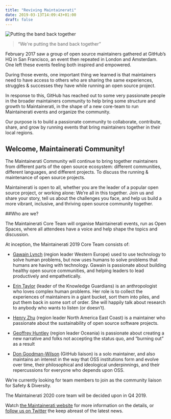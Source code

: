 ```yaml
---
title: "Reviving Maintainerati"
date: 2019-03-13T14:09:43+01:00
draft: false
---
```


![Putting the band back together](https://media.giphy.com/media/E86oiZojik4OQ/giphy.gif)

> “We're putting the band back together”

February 2017 saw a group of open source maintainers gathered at GitHub’s HQ in San Francisco, an event then repeated in London and Amsterdam. One left these events feeling both inspired and empowered.

During those events, one important thing we learned is that maintainers need to have access to others who are sharing the same experiences, struggles & successes they have while running an open source project.

In response to this, GitHub has reached out to some very passionate people in the broader maintainers community to help bring some structure and growth to Maintainerati, in the shape of a new core-team to run Maintainerati events and organize the community.

Our purpose is to build a passionate community to collaborate, contribute, share, and grow by running events that bring maintainers together in their local regions.

## Welcome, Maintainerati Community!

The Maintainerati Community will continue to bring together maintainers from different parts of the open source ecosystem: different communities, different languages, and different projects. To discuss the running & maintenance of open source projects.

Maintainerati is open to all, whether you are the leader of a popular open source project, or working alone: We’re all in this together. Join us and share your story, tell us about the challenges you face, and help us build a more vibrant, inclusive, and thriving open source 
community together.

##Who are we?

The Maintainerati Core Team will organise Maintainerati events, run as Open Spaces, where all attendees have a voice and help shape the topics and discussion.

At inception, the Maintainerati 2019 Core Team consists of:

- [Gawain Lynch](https://github.com/GawainLynch) (region leader Western Europe) used to use technology to solve human problems, but now uses humans to solve problems that humans are having with technology. Gawain is passionate about building healthy open source communities, and helping leaders to lead productively and empathetically.

- [Erin Taylor](https://github.com/erinbtaylor) (leader of the Knowledge Guardians) is an anthropologist who loves complex human problems. Her role is to collect the experiences of maintainers in a giant bucket, sort them into piles, and put them back in some sort of order. She will happily talk about research to anybody who wants to listen (or doesn’t).

- [Henry Zhu](https://github.com/hzoo) (region leader North America East Coast) is a maintainer who passionate about the sustainability of open source software projects.

- [Geoffrey Huntley](https://github.com/ghuntley) (region leader Oceania) is passionate about creating a new narrative and folks not accepting the status quo, and “burning out” as a result

- [Don Goodman-Wilson](https://github.com/DEGoodmanWilson) (GitHub liaison) is a solo maintainer, and also maintains an interest in the way that OSS institutions form and evolve over time, their philosophical and ideological underpinnings, and their repercussions for everyone who depends upon OSS. 

We’re currently looking for team members to join as the community liaison for Safety & Diversity.

The Maintainerati 2020 core team will be decided upon in Q4 2019.

Watch [the Maintainerati website](https://maintainerati.org) for more information on the details, or [follow us on Twitter](https://twitter.com/Maintainerati) the keep abreast of the latest news.
